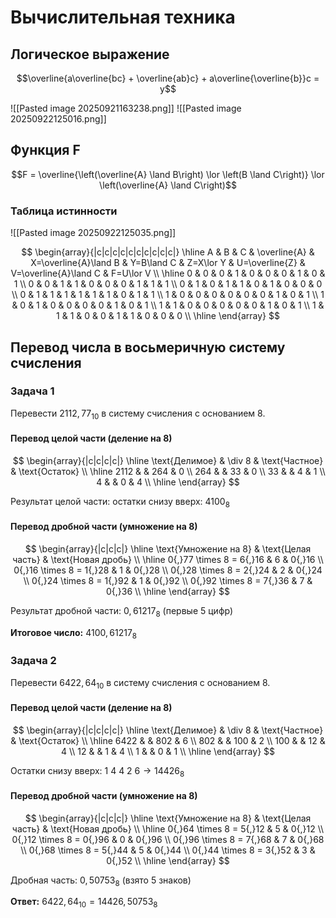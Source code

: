 # Вычислительная техника

## Логическое выражение

$$\overline{a\overline{bc} + \overline{ab}c} + a\overline{\overline{b}}c = y$$

![[Pasted image 20250921163238.png]]
![[Pasted image 20250922125016.png]]

## Функция F

$$F = \overline{\left(\overline{A} \land B\right) \lor \left(B \land C\right)} \lor \left(\overline{A} \land C\right)$$

### Таблица истинности
![[Pasted image 20250922125035.png]]

$$
\begin{array}{|c|c|c|c|c|c|c|c|c|c|}
\hline
A & B & C & \overline{A} & X=\overline{A}\land B & Y=B\land C & Z=X\lor Y & U=\overline{Z} & V=\overline{A}\land C & F=U\lor V \\
\hline
0 & 0 & 0 & 1 & 0 & 0 & 0 & 1 & 0 & 1 \\
0 & 0 & 1 & 1 & 0 & 0 & 0 & 1 & 1 & 1 \\
0 & 1 & 0 & 1 & 1 & 0 & 1 & 0 & 0 & 0 \\
0 & 1 & 1 & 1 & 1 & 1 & 1 & 0 & 1 & 1 \\
1 & 0 & 0 & 0 & 0 & 0 & 0 & 1 & 0 & 1 \\
1 & 0 & 1 & 0 & 0 & 0 & 0 & 1 & 0 & 1 \\
1 & 1 & 0 & 0 & 0 & 0 & 0 & 1 & 0 & 1 \\
1 & 1 & 1 & 0 & 0 & 1 & 1 & 0 & 0 & 0 \\
\hline
\end{array}
$$


## Перевод числа в восьмеричную систему счисления

### Задача 1

Перевести $2112{,}77_{10}$ в систему счисления с основанием $8$.

#### Перевод целой части (деление на 8)

$$
\begin{array}{|c|c|c|c|}
\hline
\text{Делимое} & \div 8 & \text{Частное} & \text{Остаток} \\
\hline
2112 & & 264 & 0 \\
264 & & 33 & 0 \\
33 & & 4 & 1 \\
4 & & 0 & 4 \\
\hline
\end{array}
$$

Результат целой части: остатки снизу вверх: $4100_8$

#### Перевод дробной части (умножение на 8)

$$
\begin{array}{|c|c|c|}
\hline
\text{Умножение на 8} & \text{Целая часть} & \text{Новая дробь} \\
\hline
0{,}77 \times 8 = 6{,}16 & 6 & 0{,}16 \\
0{,}16 \times 8 = 1{,}28 & 1 & 0{,}28 \\
0{,}28 \times 8 = 2{,}24 & 2 & 0{,}24 \\
0{,}24 \times 8 = 1{,}92 & 1 & 0{,}92 \\
0{,}92 \times 8 = 7{,}36 & 7 & 0{,}36 \\
\hline
\end{array}
$$

Результат дробной части: $0{,}61217_8$ (первые 5 цифр)

**Итоговое число:** $4100{,}61217_8$


### Задача 2

Перевести $6422{,}64_{10}$ в систему счисления с основанием $8$.

#### Перевод целой части (деление на 8)

$$
\begin{array}{|c|c|c|c|}
\hline
\text{Делимое} & \div 8 & \text{Частное} & \text{Остаток} \\
\hline
6422 & & 802 & 6 \\
802 & & 100 & 2 \\
100 & & 12 & 4 \\
12 & & 1 & 4 \\
1 & & 0 & 1 \\
\hline
\end{array}
$$

Остатки снизу вверх: $1\ 4\ 4\ 2\ 6 \rightarrow 14426_8$

#### Перевод дробной части (умножение на 8)

$$
\begin{array}{|c|c|c|}
\hline
\text{Умножение на 8} & \text{Целая часть} & \text{Новая дробь} \\
\hline
0{,}64 \times 8 = 5{,}12 & 5 & 0{,}12 \\
0{,}12 \times 8 = 0{,}96 & 0 & 0{,}96 \\
0{,}96 \times 8 = 7{,}68 & 7 & 0{,}68 \\
0{,}68 \times 8 = 5{,}44 & 5 & 0{,}44 \\
0{,}44 \times 8 = 3{,}52 & 3 & 0{,}52 \\
\hline
\end{array}
$$

Дробная часть: $0{,}50753_8$ (взято 5 знаков)

**Ответ:** $6422{,}64_{10} = 14426{,}50753_8$



